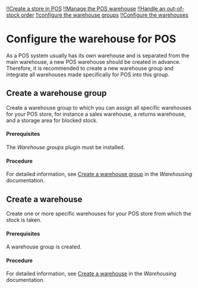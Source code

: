 [!!Create a store in POS](./06_CreateStore.md)
[!!Manage the POS warehouse](./08_ManageWarehouse.md)
[!!Handle an out-of-stock order](../Troubleshooting/01_OutOfStockOrder.md)
[!!configure the warehouse groups](../../RetailSuiteWarehousing/Integration/01_ConfigureWarehouseGroups.md)
[!!Configure the warehouses](../../RetailSuiteWarehousing/Integration/02_ConfigureWarehouses.md)

<!---Error-->

# Configure the warehouse for POS

As a POS system usually has its own warehouse and is separated from the main warehouse, a new POS warehouse should be created in advance.
Therefore, it is recommended to create a new warehouse group and integrate all warehouses made specifically for POS into this group.


## Create a warehouse group

Create a warehouse group to which you can assign all specific warehouses for your POS store, for instance a sales warehouse, a returns warehouse, and a storage area for blocked stock.

#### Prerequisites

The *Warehouse groups* plugin must be installed. 

#### Procedure

For detailed information, see [Create a warehouse group](../../RetailSuiteWarehousing/Integration/01_ConfigureWarehouseGroups.md#create-a-warehouse-group) in the *Warehousing* documentation.


## Create a warehouse

Create one or more specific warehouses for your POS store from which the stock is taken.

#### Prerequisites

A warehouse group is created.

#### Procedure

For detailed information, see [Create a warehouse](../../RetailSuiteWarehousing/Integration/02_ConfigureWarehouses.md#create-a-warehouse) in the *Warehousing* documentation.